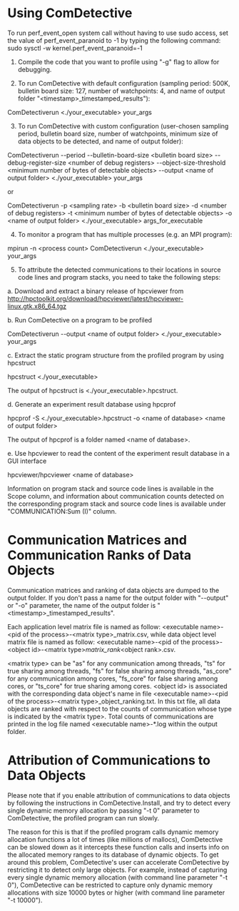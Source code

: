 Using ComDetective
==================
To run perf_event_open system call without having to use sudo access,
set the value of perf_event_paranoid to -1 by typing the following command:
sudo sysctl -w kernel.perf_event_paranoid=-1

1. Compile the code that you want to profile using "-g" flag to allow for debugging. 

2. To run ComDetective with default configuration (sampling period: 500K, bulletin board size: 127, number of watchpoints: 4, and name of output folder "\<timestamp\>_timestamped_results"):

ComDetectiverun <./your_executable> your_args

3. To run ComDetective with custom configuration (user-chosen sampling period, bulletin board size, 
number of watchpoints, minimum size of data objects to be detected, and name of output folder):

ComDetectiverun \-\-period <sampling rate> \-\-bulletin-board-size \<bulletin board size\> \-\-debug-register-size \<number of debug registers\> \-\-object-size-threshold \<minimum number of bytes of detectable objects\> \-\-output \<name of output folder\> <./your_executable> your_args

or

ComDetectiverun -p \<sampling rate\> -b \<bulletin board size\> -d \<number of debug registers\> -t \<minimum number of bytes of detectable objects\> -o \<name of output folder\> <./your_executable> args_for_executable

4. To monitor a program that has multiple processes (e.g. an MPI program):

mpirun -n \<process count\> ComDetectiverun <./your_executable> your_args

5. To attribute the detected communications to their locations in source code lines and program stacks,
you need to take the following steps:

a. Download and extract a binary release of hpcviewer from 
http://hpctoolkit.org/download/hpcviewer/latest/hpcviewer-linux.gtk.x86_64.tgz
 
b. Run ComDetective on a program to be profiled

ComDetectiverun \-\-output \<name of output folder\> <./your_executable> your_args

c. Extract the static program structure from the profiled program by using hpcstruct

hpcstruct <./your_executable>

The output of hpcstruct is <./your_executable>.hpcstruct.

d. Generate an experiment result database using hpcprof

hpcprof -S <./your_executable>.hpcstruct -o \<name of database\> \<name of output folder\>

The output of hpcprof is a folder named \<name of database\>.

e. Use hpcviewer to read the content of the experiment result database in a GUI interface

hpcviewer/hpcviewer \<name of database\>

Information on program stack and source code lines is available in the Scope column, and
information about communication counts detected on the corresponding program stack and 
source code lines is available under "COMMUNICATION:Sum (I)" column.


Communication Matrices and Communication Ranks of Data Objects
================================================================================
Communication matrices and ranking of data objects are dumped to the output folder. 
If you don't pass a name for the output folder with "\-\-output" or "-o" parameter, 
the name of the output folder is "\<timestamp\>_timestamped_results". 

Each application level matrix file is named as follow: \<executable name\>-\<pid of the process\>-\<matrix type\>_matrix.csv, 
while data object level matrix file is named as follow: \<executable name\>-\<pid of the process\>-\<object id\>-\<matrix type\>_matrix_rank_<object rank\>.csv. 

\<matrix type\> can be "as" for any communication among threads, "ts" for true sharing among threads, 
"fs" for false sharing among threads, "as_core" for any communication among cores, 
"fs_core" for false sharing among cores, or "ts_core" for true sharing among cores. 
\<object id\> is associated with the corresponding data object's name in file \<executable name\>-\<pid of the process\>-\<matrix type\>_object_ranking.txt. 
In this txt file, all data objects are ranked with respect to the counts of communication whose type is indicated by the \<matrix type\>. 
Total counts of communications are printed in the log file named \<executable name\>-*.log within the output folder.


Attribution of Communications to Data Objects
=============================================
Please note that if you enable attribution of communications to data objects by following 
the instructions in ComDetective.Install, and try to detect every single dynamic memory allocation
by passing "-t 0" parameter to ComDetective, the profiled program can run slowly.  

The reason for this is that if the profiled program calls dynamic memory allocation functions 
a lot of times (like millions of mallocs), ComDetective can be slowed down 
as it intercepts these function calls and inserts info on the allocated memory ranges
to its database of dynamic objects. To get around this problem, ComDetective's user can accelerate
ComDetective by restricting it to detect only large objects. 
For example, instead of capturing every single dynamic memory allocation 
(with command line parameter "-t 0"), ComDetective can be restricted to capture only dynamic memory allocations 
with size 10000 bytes or higher (with command line parameter "-t 10000").
